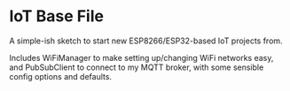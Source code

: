# IoT Base File

A simple-ish sketch to start new ESP8266/ESP32-based IoT projects from.

Includes WiFiManager to make setting up/changing WiFi networks easy, and PubSubClient to connect to my MQTT broker, with some sensible config options and defaults.
